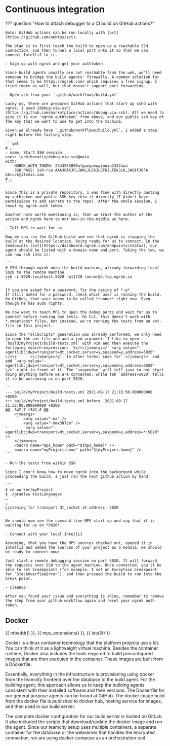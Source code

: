 # Continuous integration

??? question "How to attach debugger to a CI build on GitHub actions?"

    Note: GitHub actions can be run locally with [act](https://github.com/nektos/act).

    The plan is to first teach the build to open up a reachable SSH connection, and then tunnel a local port onto it so that we can connect IntelliJ to it.

    - Sign up with ngrok and get your authtoken

    Since build agents usually are not reachable from the web, we'll need someone to bridge the build agents' firewalls. A common solution for that seems to be https://ngrok.com/ which requires a free signup. I tried tmate as well, but that doesn't support port forwarding.

    - Open ssh from your `.github/workflows/build.yml`

    Lucky us, there are prepared GitHub actions that start up sshd with ngrok. I used [debug-via-ssh](https://github.com/marketplace/actions/debug-via-ssh). All we need to give it is our `ngrok authtoken` from above, and our public ssh key of the key that we want to use to get into the machine.

    Given we already have `.github/workflows/build.yml`, I added a step right before the failing step:

    ```yml
    # …
    - name: Start SSH session
    uses: luchihoratiu/debug-via-ssh@main
    with:
        NGROK_AUTH_TOKEN: 2343953890afgaegaewgiöoio2332äää
        SSH_PASS: ssh-rsa AAAJOAKJFLJWKLJLEKJLEFKJLFEKJLK…JAOIFJOFA bkruck@itemis.com
    # …
    ```

    Since this is a private repository, I was fine with directly pasting my authtoken and public SSH key into it directly (I didn't have permissions to add secrets to the repo). After the whole session, I reset my ngrok auth token.

    Another note worth mentioning is, that we trust the author of the action and ngrok here to not man-in-the-middle us here.

    - Tell MPS to wait for us

    Now we can run the GitHub build and see that ngrok is stopping the build at the desired location, being ready for us to connect. In the [endpoints list](https://dashboard.ngrok.com/endpoints/status), our agent should be listed with a domain name and port. Taking the two, we can now ssh into it:

    ```
    # SSH through ngrok onto the build machine, already forwarding local 5020 to the remote machine
    ssh -L 5020:localhost:5020 -p11720 runner@4.tcp.ngrok.io
    ```

    If you are asked for a password, fix the casing of *-p*.
    If still asked for a password, check which user is running the build. On GitHub, that user seems to be called *runner* right now. Even though he has sudo rights.

    We now want to teach MPS to open the debug ports and wait for us to connect before running any tests. On CLI, this doesn't work with *.vmoptions* files, but instead, we're running the tests from an ant-file in this project.

    Since the *allScripts* generation was already performed, we only need to open the ant-file and add a jvm argument. I like to open `build/myProject/build-tests.xml` with vim and then execute the following search-expression: `%s/<\/jvmargs>/  <arg value="-agentlib:jdwp=transport=dt_socket,server=y,suspend=y,address=5020" \/>\r      <\/jvmargs>/g`. In other terms: Look for `</jvmargs>` and add `<arg value="-agentlib:jdwp=transport=dt_socket,server=y,suspend=y,address=5020" \/>` right in front of it. The `suspend=y` will tell java to not start doing anything before we are connected, while teh `address=5020` tells it to be welcoming us on port 5020.

    ```
    --- build/myProject/build-tests.xml	2021-09-17 21:15:50.000000000 +0200
    +++ build/myProject/build-tests.xml.before	2021-09-17 21:32:09.000000000 +0200
    @@ -342,7 +342,6 @@
        <jvmargs>
            <arg value="-ea" />
            <arg value="-Xmx3072m" />
    -        <arg value="-agentlib:jdwp=transport=dt_socket,server=y,suspend=y,address=*:5020" />
        </jvmargs>
        <macro name="mps_home" path="${mps_home}" />
        <macro name="myProject.home" path="${myProject.home}" />
    ```

    - Run the tests from within SSH

    Since I don't know how to move ngrok into the background while proceeding the build, I just ran the next github action by hand:

    ```
    $ cd worker/myProject
    $ ./gradlew testLanguages
    …
    …
    Listening for transport dt_socket at address: 5020
    ```

    We should now see the command line MPS start up and say that it is waiting for us on *5020*.

    - Connect with your local IntelliJ

    Assuming, that you have the MPS sources checked out, opened it in IntelliJ and added the sources of your project as a module, we should be ready to connect now:

    Just start a remote debugging session on port 5020. It will forward the requests over SSH to the agent machine. Once connected, you'll be able to set breakpoints (for example, I set an Exception breakpoint for `StackOverflowError`), and then proceed the build to run into the break point.

    - Cleanup

    After you found your issue and everything is shiny, remember to remove the step from your github workflow again and reset your ngrok auth token.

## Docker

{{ mbeddr() }}, {{ mps_extensions() }}, {{ iets3() }}

Docker is a linux container technology that the platform projects use a lot. You can think of it as a lightweight virtual machine. Besides the container runtime, Docker also includes the tools required to build preconfigured images that are then executed in the container.
These images are built from a Dockerfile.

Essentially, everything in the infrastructure is provisioning using docker from the teamcity frontend over the database to the build agent. For the building agent, this approach allows us to keep the building agents consistent with their installed software and their versions. The Dockerfile for our general purpose agents can be found at GitHub. The docker image build from the docker file is published to docker hub, hosting service for images, and then used in our build server.

The complete docker configuration for our build server is hosted on GitLab. It also included the scripts that download/update the docker image and run the agent. Since our teamcity setup uses multiple containers, a separate container for the database or the webserver that handles the encrypted connection, we are using docker-compose as an orchestration tool. 